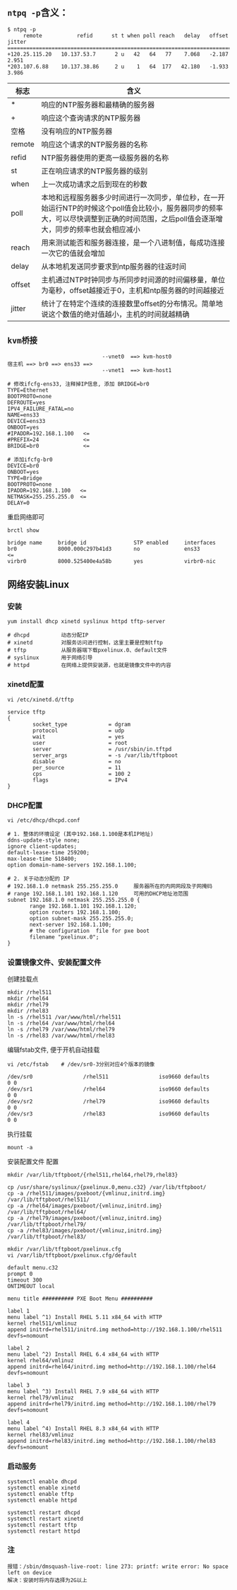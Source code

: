 ## `ntpq -p`含义：

```x
$ ntpq -p 
     remote           refid      st t when poll reach   delay   offset  jitter
==============================================================================
+120.25.115.20   10.137.53.7      2 u   42   64   77    7.068   -2.187   2.951
*203.107.6.88    10.137.38.86     2 u    1   64  177   42.180   -1.933   3.986
```

| 标志      | 含义                                                                                                |
|-----------|-----------------------------------------------------------------------------------------------------|
| *         | 响应的NTP服务器和最精确的服务器                                                                        |
| +         | 响应这个查询请求的NTP服务器                                                                            |
| 空格      | 没有响应的NTP服务器                                                                                    |
| remote    | 响应这个请求的NTP服务器的名称                                                                          |
| refid     | NTP服务器使用的更高一级服务器的名称                                                                    |
| st        | 正在响应请求的NTP服务器的级别                                                                          |
| when      | 上一次成功请求之后到现在的秒数                                                                         |
| poll      | 本地和远程服务器多少时间进行一次同步，单位秒，在一开始运行NTP的时候这个poll值会比较小，服务器同步的频率大，可以尽快调整到正确的时间范围，之后poll值会逐渐增大，同步的频率也就会相应减小 |
| reach     | 用来测试能否和服务器连接，是一个八进制值，每成功连接一次它的值就会增加                                     |
| delay     | 从本地机发送同步要求到ntp服务器的往返时间                                                                |
| offset    | 主机通过NTP时钟同步与所同步时间源的时间偏移量，单位为毫秒，offset越接近于0，主机和ntp服务器的时间越接近      | 
| jitter    | 统计了在特定个连续的连接数里offset的分布情况。简单地说这个数值的绝对值越小，主机的时间就越精确               |


## `kvm桥接`

```
                              --vnet0  ==> kvm-host0
宿主机 ==> br0 ==> ens33 ==>  
                              --vnet1  ==> kvm-host1
```

```
# 修改ifcfg-ens33, 注释掉IP信息, 添加 BRIDGE=br0
TYPE=Ethernet
BOOTPROTO=none
DEFROUTE=yes
IPV4_FAILURE_FATAL=no
NAME=ens33
DEVICE=ens33
ONBOOT=yes
#IPADDR=192.168.1.100   <=
#PREFIX=24              <=
BRIDGE=br0              <=
```

```
# 添加ifcfg-br0
DEVICE=br0
ONBOOT=yes
TYPE=Bridge
BOOTPROTO=none
IPADDR=192.168.1.100   <=
NETMASK=255.255.255.0  <=
DELAY=0
```

重启网络即可

```
brctl show 

bridge name     bridge id               STP enabled     interfaces
br0             8000.000c297b41d3       no              ens33        <=
virbr0          8000.525400e4a58b       yes             virbr0-nic
```


## 网络安装Linux

### 安装

```
yum install dhcp xinetd syslinux httpd tftp-server

# dhcpd          动态分配IP
# xinetd         对服务访问进行控制，这里主要是控制tftp
# tftp           从服务器端下载pxelinux.0、default文件
# syslinux       用于网络引导
# httpd          在网络上提供安装源，也就是镜像文件中的内容
```

### xinetd配置

```
vi /etc/xinetd.d/tftp

service tftp
{
        socket_type             = dgram
        protocol                = udp
        wait                    = yes
        user                    = root
        server                  = /usr/sbin/in.tftpd
        server_args             = -s /var/lib/tftpboot
        disable                 = no
        per_source              = 11
        cps                     = 100 2
        flags                   = IPv4
}
```

### DHCP配置

```
vi /etc/dhcp/dhcpd.conf

# 1. 整体的环境设定 (其中192.168.1.100是本机IP地址)
ddns-update-style none;
ignore client-updates;
default-lease-time 259200;
max-lease-time 518400;
option domain-name-servers 192.168.1.100;

# 2. 关于动态分配的 IP 
# 192.168.1.0 netmask 255.255.255.0     服务器所在的内网网段及子网掩码  
# range 192.168.1.101 192.168.1.120     可用的DHCP地址池范围
subnet 192.168.1.0 netmask 255.255.255.0 {
       range 192.168.1.101 192.168.1.120;
       option routers 192.168.1.100;
       option subnet-mask 255.255.255.0;
       next-server 192.168.1.100;
       # the configuration  file for pxe boot
       filename "pxelinux.0";
}
```

### 设置镜像文件、安装配置文件

创建挂载点

```
mkdir /rhel511
mkdir /rhel64
mkdir /rhel79
mkdir /rhel83
ln -s /rhel511 /var/www/html/rhel511
ln -s /rhel64 /var/www/html/rhel64
ln -s /rhel79 /var/www/html/rhel79
ln -s /rhel83 /var/www/html/rhel83
```

编辑fstab文件, 便于开机自动挂载

```
vi /etc/fstab    # /dev/sr0-3分别对应4个版本的镜像

/dev/sr0                /rhel511                iso9660 defaults        0 0
/dev/sr1                /rhel64                 iso9660 defaults        0 0
/dev/sr2                /rhel79                 iso9660 defaults        0 0
/dev/sr3                /rhel83                 iso9660 defaults        0 0
```

执行挂载

```
mount -a
```

安装配置文件 配置

```
mkdir /var/lib/tftpboot/{rhel511,rhel64,rhel79,rhel83}

cp /usr/share/syslinux/{pxelinux.0,menu.c32} /var/lib/tftpboot/
cp -a /rhel511/images/pxeboot/{vmlinuz,initrd.img} /var/lib/tftpboot/rhel511/
cp -a /rhel64/images/pxeboot/{vmlinuz,initrd.img} /var/lib/tftpboot/rhel64/
cp -a /rhel79/images/pxeboot/{vmlinuz,initrd.img} /var/lib/tftpboot/rhel79/
cp -a /rhel83/images/pxeboot/{vmlinuz,initrd.img} /var/lib/tftpboot/rhel83/
```

```
mkdir /var/lib/tftpboot/pxelinux.cfg
vi /var/lib/tftpboot/pxelinux.cfg/default

default menu.c32
prompt 0
timeout 300
ONTIMEOUT local

menu title ########## PXE Boot Menu ##########

label 1
menu label ^1) Install RHEL 5.11 x84_64 with HTTP
kernel rhel511/vmlinuz
append initrd=rhel511/initrd.img method=http://192.168.1.100/rhel511 devfs=nomount

label 2
menu label ^2) Install RHEL 6.4 x84_64 with HTTP
kernel rhel64/vmlinuz
append initrd=rhel64/initrd.img method=http://192.168.1.100/rhel64 devfs=nomount

label 3
menu label ^3) Install RHEL 7.9 x84_64 with HTTP
kernel rhel79/vmlinuz
append initrd=rhel79/initrd.img method=http://192.168.1.100/rhel79 devfs=nomount

label 4
menu label ^4) Install RHEL 8.3 x84_64 with HTTP
kernel rhel83/vmlinuz
append initrd=rhel83/initrd.img method=http://192.168.1.100/rhel83 devfs=nomount
```

### 启动服务

```
systemctl enable dhcpd
systemctl enable xinetd
systemctl enable tftp
systemctl enable httpd

systemctl restart dhcpd
systemctl restart xinetd
systemctl restart tftp
systemctl restart httpd
```

### 注

```
报错：/sbin/dmsquash-live-root: line 273: printf: write error: No space left on device
解决：安装时将内存选择为2G以上
```